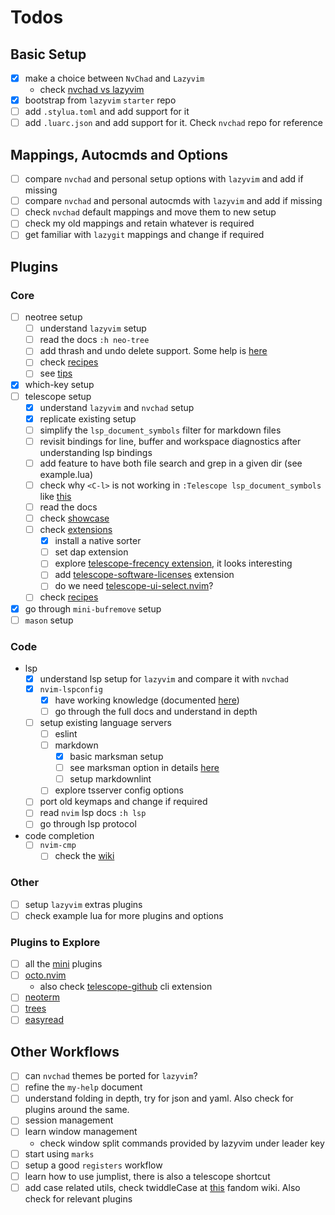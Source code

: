 # Todos

## Basic Setup

- [x] make a choice between `NvChad` and `Lazyvim`
  - check [nvchad vs lazyvim](./nvchad-vs-lazyvim.md)
- [x] bootstrap from `lazyvim` `starter` repo
- [ ] add `.stylua.toml` and add support for it
- [ ] add `.luarc.json` and add support for it. Check `nvchad` repo for reference

## Mappings, Autocmds and Options

- [ ] compare `nvchad` and personal setup options with `lazyvim` and add if missing
- [ ] compare `nvchad` and personal autocmds with `lazyvim` and add if missing
- [ ] check `nvchad` default mappings and move them to new setup
- [ ] check my old mappings and retain whatever is required
- [ ] get familiar with `lazygit` mappings and change if required

## Plugins

### Core

- [ ] neotree setup
  - [ ] understand `lazyvim` setup
  - [ ] read the docs `:h neo-tree`
  - [ ] add thrash and undo delete support. Some help is [here](https://github.com/nvim-neo-tree/neo-tree.nvim/issues/202)
  - [ ] check [recipes](https://github.com/nvim-neo-tree/neo-tree.nvim/wiki/Recipes)
  - [ ] see [tips](https://github.com/nvim-neo-tree/neo-tree.nvim/wiki/Tips)
- [x] which-key setup
- [ ] telescope setup
  - [x] understand `lazyvim` and `nvchad` setup
  - [x] replicate existing setup
  - [ ] simplify the `lsp_document_symbols` filter for markdown files
  - [ ] revisit bindings for line, buffer and workspace diagnostics after understanding lsp bindings
  - [ ] add feature to have both file search and grep in a given dir (see example.lua)
  - [ ] check why `<C-l>` is not working in `:Telescope lsp_document_symbols` like [this](https://user-images.githubusercontent.com/39233597/110256294-57385c00-7f98-11eb-86e9-9f647bb2a659.mp4) 
  - [ ] read the docs
  - [ ] check [showcase](https://github.com/nvim-telescope/telescope.nvim/wiki/Showcase)
  - [ ] check [extensions](https://github.com/nvim-telescope/telescope.nvim/wiki/Extensions)
    - [x] install a native sorter
    - [ ] set dap extension
    - [ ] explore [telescope-frecency extension](https://github.com/nvim-telescope/telescope-frecency.nvim), it looks interesting
    - [ ] add [telescope-software-licenses](https://github.com/chip/telescope-software-licenses.nvim) extension
    - [ ] do we need [telescope-ui-select.nvim](https://github.com/nvim-telescope/telescope-ui-select.nvim)?
  - [ ] check [recipes](https://github.com/nvim-telescope/telescope.nvim/wiki/Configuration-Recipes)
- [x] go through `mini-bufremove` setup
- [ ] `mason` setup

### Code

- lsp
  - [x] understand lsp setup for `lazyvim` and compare it with `nvchad`
  - [x] `nvim-lspconfig`
    - [x] have working knowledge (documented [here](./plugins/nvim-lspconfig.md))
    - [ ] go through the full docs and understand in depth
  - [ ] setup existing language servers
    - [ ] eslint
    - [ ] markdown
      - [x] basic marksman setup
      - [ ] see marksman option in details [here](https://github.com/artempyanykh/marksman) 
      - [ ] setup markdownlint
    - [ ] explore tsserver config options
  - [ ] port old keymaps and change if required
  - [ ] read `nvim` lsp docs `:h lsp`
  - [ ] go through lsp protocol
- code completion 
  - [ ] `nvim-cmp`
    - [ ] check the [wiki](https://github.com/hrsh7th/nvim-cmp/wiki)

### Other
- [ ] setup `lazyvim` extras plugins
- [ ] check example lua for more plugins and options

### Plugins to Explore
- [ ] all the [mini](https://github.com/echasnovski/mini.nvim) plugins
- [ ] [octo.nvim](https://github.com/pwntester/octo.nvim)
  - also check [telescope-github](https://github.com/nvim-telescope/telescope-github.nvim) cli extension
- [ ] [neoterm](https://github.com/kassio/neoterm)
- [ ] [trees](https://github.com/Wansmer/treesj) 
- [ ] [easyread](https://github.com/JellyApple102/easyread.nvim) 

## Other Workflows

- [ ] can `nvchad` themes be ported for `lazyvim`?
- [ ] refine the `my-help` document
- [ ] understand folding in depth, try for json and yaml. Also check for plugins around the same.
- [ ] session management
- [ ] learn window management
  - check window split commands provided by lazyvim under leader key
- [ ] start using `marks`
- [ ] setup a good `registers` workflow
- [ ] learn how to use jumplist, there is also a telescope shortcut
- [ ] add case related utils, check twiddleCase at [this](https://vim.fandom.com/wiki/Switching_case_of_characters) fandom wiki. Also check for relevant plugins
